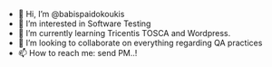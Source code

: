 - 👋 Hi, I’m @babispaidokoukis
- 👀 I’m interested in Software Testing
- 🌱 I’m currently learning Tricentis TOSCA and Wordpress.
- 💞️ I’m looking to collaborate on everything regarding QA practices
- 📫 How to reach me: send PM..!

<!---
babispaidokoukis/babispaidokoukis is a ✨ special ✨ repository because its `README.md` (this file) appears on your GitHub profile.
You can click the Preview link to take a look at your changes.
--->
